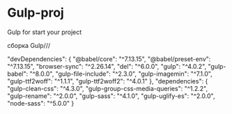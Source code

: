 # Gulp-proj
Gulp for start your project

сборка Gulp///



  "devDependencies": {
    "@babel/core": "^7.13.15",
    "@babel/preset-env": "^7.13.15",
    "browser-sync": "^2.26.14",
    "del": "^6.0.0",
    "gulp": "^4.0.2",
    "gulp-babel": "^8.0.0",
    "gulp-file-include": "^2.3.0",
    "gulp-imagemin": "^7.1.0",
    "gulp-ttf2woff": "^1.1.1",
    "gulp-ttf2woff2": "^4.0.1"
  },
  "dependencies": {
    "gulp-clean-css": "^4.3.0",
    "gulp-group-css-media-queries": "^1.2.2",
    "gulp-rename": "^2.0.0",
    "gulp-sass": "^4.1.0",
    "gulp-uglify-es": "^2.0.0",
    "node-sass": "^5.0.0"
  }
